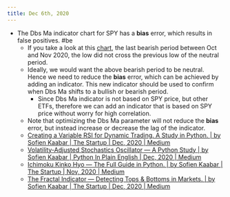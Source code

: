 ```yaml
---
title: Dec 6th, 2020
---
```


- The Dbs Ma indicator chart for SPY has a **bias** error, which results in false positives. #be
	- If you take a look at this [chart](https://imgur.com/gallery/eINfP3z), the last bearish period between Oct and Nov 2020, the low did not cross the previous low of the neutral period.
	- Ideally, we would want the above bearish period to be neutral. Hence we need to reduce the **bias** error, which can be achieved by adding an indicator. This new indicator should be used to confirm when Dbs Ma shifts to a bullish or bearish period.
		- Since Dbs Ma indicator is not based on SPY price, but other ETFs, therefore we can add an indicator that is based on SPY price without worry for high correlation.
	- Note that optimizing the Dbs Ma parameter will not reduce the **bias** error, but instead increase or decrease the lag of the indicator.
	- [Creating a Variable RSI for Dynamic Trading. A Study in Python. | by Sofien Kaabar | The Startup | Dec, 2020 | Medium](https://medium.com/swlh/creating-a-variable-rsi-for-dynamic-trading-a-study-in-python-2af3ff8eaf0c)
	- [Volatility-Adjusted Stochastics Oscillator — A Python Study | by Sofien Kaabar | Python In Plain English | Dec, 2020 | Medium](https://medium.com/python-in-plain-english/volatility-adjusted-stochastics-oscillator-a-python-study-c9889f5fcd36)
	- [Ichimoku Kinko Hyo — The Full Guide in Python. | by Sofien Kaabar | The Startup | Nov, 2020 | Medium](https://medium.com/swlh/ichimoku-kinko-hyo-the-full-guide-in-python-e7b05f076307)
	- [The Fractal Indicator — Detecting Tops & Bottoms in Markets. | by Sofien Kaabar | The Startup | Dec, 2020 | Medium](https://medium.com/swlh/the-fractal-indicator-detecting-tops-bottoms-in-markets-1d8aac0269e8)
